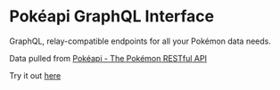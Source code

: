 # Pokéapi GraphQL Interface

GraphQL, relay-compatible endpoints for all your Pokémon data needs.

Data pulled from [Pokéapi - The Pokémon RESTful API](http://pokeapi.co/ "PokeAPI")

Try it out [here](https://pokeapi-graphiql.herokuapp.com/ "Pokeapi GraphiQL")
